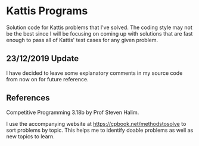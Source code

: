 # Kattis Programs

Solution code for Kattis problems that I've solved. The coding style may not be the best since I will be focusing on coming up with solutions that are fast enough to pass all of Kattis' test cases for any given problem.

## 23/12/2019 Update

I have decided to leave some explanatory comments in my source code from now on for future reference.

## References

Competitive Programming 3.18b by Prof Steven Halim.

I use the accompanying website at https://cpbook.net/methodstosolve to sort problems by topic. This helps me to identify doable problems as well as new topics to learn.

